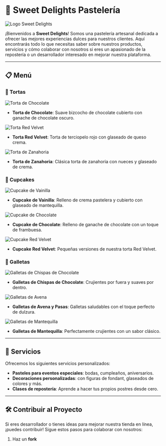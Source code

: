 # 🍰 Sweet Delights Pastelería

![Logo Sweet Delights](https://www.radioromaniacultural.ro/uploads/modules/layout/custom/28/600x338_1xad6ecaeaa0630b586271f3b92e969daa.jpg)

¡Bienvenidos a **Sweet Delights**! Somos una pastelería artesanal dedicada a ofrecer las mejores experiencias dulces para nuestros clientes. Aquí encontrarás todo lo que necesitas saber sobre nuestros productos, servicios y cómo colaborar con nosotros si eres un apasionado de la repostería o un desarrollador interesado en mejorar nuestra plataforma.

---

## 📋 Menú

### 🎂 Tortas
![Torta de Chocolate](https://via.placeholder.com/300x200.png?text=Torta+de+Chocolate)
- **Torta de Chocolate**: Suave bizcocho de chocolate cubierto con ganache de chocolate oscuro.

![Torta Red Velvet](https://via.placeholder.com/300x200.png?text=Torta+Red+Velvet)
- **Torta Red Velvet**: Torta de terciopelo rojo con glaseado de queso crema.

![Torta de Zanahoria](https://via.placeholder.com/300x200.png?text=Torta+de+Zanahoria)
- **Torta de Zanahoria**: Clásica torta de zanahoria con nueces y glaseado de crema.

### 🧁 Cupcakes
![Cupcake de Vainilla](https://via.placeholder.com/300x200.png?text=Cupcake+de+Vainilla)
- **Cupcake de Vainilla**: Relleno de crema pastelera y cubierto con glaseado de mantequilla.

![Cupcake de Chocolate](https://via.placeholder.com/300x200.png?text=Cupcake+de+Chocolate)
- **Cupcake de Chocolate**: Relleno de ganache de chocolate con un toque de frambuesa.

![Cupcake Red Velvet](https://via.placeholder.com/300x200.png?text=Cupcake+Red+Velvet)
- **Cupcake Red Velvet**: Pequeñas versiones de nuestra torta Red Velvet.

### 🍪 Galletas
![Galletas de Chispas de Chocolate](https://via.placeholder.com/300x200.png?text=Galletas+de+Chispas+de+Chocolate)
- **Galletas de Chispas de Chocolate**: Crujientes por fuera y suaves por dentro.

![Galletas de Avena](https://via.placeholder.com/300x200.png?text=Galletas+de+Avena+y+Pasas)
- **Galletas de Avena y Pasas**: Galletas saludables con el toque perfecto de dulzura.

![Galletas de Mantequilla](https://via.placeholder.com/300x200.png?text=Galletas+de+Mantequilla)
- **Galletas de Mantequilla**: Perfectamente crujientes con un sabor clásico.

---

## 🎉 Servicios

Ofrecemos los siguientes servicios personalizados:

- **Pasteles para eventos especiales**: bodas, cumpleaños, aniversarios.
- **Decoraciones personalizadas**: con figuras de fondant, glaseados de colores y más.
- **Clases de repostería**: Aprende a hacer tus propios postres desde cero.

---

## 🛠️ Contribuir al Proyecto

Si eres desarrollador o tienes ideas para mejorar nuestra tienda en línea, ¡puedes contribuir! Sigue estos pasos para colaborar con nosotros:

1. Haz un **fork**
